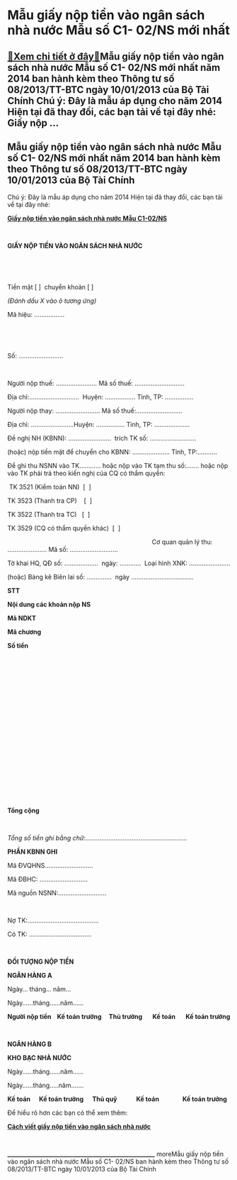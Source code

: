 Mẫu giấy nộp tiền vào ngân sách nhà nước Mẫu số C1- 02/NS mới nhất
==================================================================

[:gift:Xem chi tiết ở đây:gift:](https://hddtvn.com/mau-giay-nop-tien-vao-ngan-sach-nha-nuoc-mau-so-c1-02-ns-moi-nhat/)Mẫu giấy nộp tiền vào ngân sách nhà nước Mẫu số C1- 02/NS mới nhất năm 2014 ban hành kèm theo Thông tư số 08/2013/TT-BTC ngày 10/01/2013 của Bộ Tài Chính Chú ý: Đây là mẫu áp dụng cho năm 2014 Hiện tại đã thay đổi, các bạn tải về tại đây nhé: Giấy nộp …
-------------------------------------------------------------------------------------------------------------------------------------------------------------------------------------------------------------------------------------------------------------



**Mẫu giấy nộp tiền vào ngân sách nhà nước Mẫu số C1- 02/NS mới nhất năm 2014 ban hành kèm theo Thông tư số 08/2013/TT-BTC ngày 10/01/2013 của Bộ Tài Chính**
---------------------------------------------------------------------------------------------------------------------------------------------------------------


Chú ý: Đây là mẫu áp dụng cho năm 2014 Hiện tại đã thay đổi, các bạn tải về tại đây nhé:



**[Giấy nộp tiền vào ngân sách nhà nước Mẫu C1-02/NS](# "giấy nộp tiền vào ngân sách nhà nước mới nhất")**
 






                                    

**GIẤY NỘP TIỀN VÀO NGÂN SÁCH NHÀ NƯỚC**

  



  

Tiền mặt [ ]  chuyển khoản [ ]  

*(Đánh dấu X vào ô tương ứng)*

Mã hiệu: ……………..



  

  

Số: …………………….



   

Người nộp thuế: ………………….. Mã số thuế: ……………………….  

Địa chỉ:……………………….  Huyện: …………….. Tỉnh, TP: …………….  

Người nộp thay: ……………………. Mã số thuế:……………………..  

Địa chỉ: ……………………Huyện: ……………. Tỉnh, TP: ………………..     

Đề nghị NH (KBNN): ……………………  trích TK số: ……………………..  

(hoặc) nộp tiền mặt để chuyển cho KBNN: ………………… Tỉnh, TP:………..


Để ghi thu NSNN vào TK………… hoặc nộp vào TK tạm thu số:……. hoặc nộp vào TK phải trả theo kiến nghị của CQ có thẩm quyền: 






 TK 3521 (Kiểm toán NN)  [  ]

TK 3523 (Thanh tra CP)    [  ]



TK 3522 (Thanh tra TC)   [  ]

TK 3529 (CQ có thẩm quyền khác)  [  ]




                                                                                  
Cơ quan quản lý thu: …………………. Mã số: ………………………    

Tờ khai HQ, QĐ số: ……………….  ngày: …………  Loại hình XNK: …………………..  

(hoặc) Bảng kê Biên lai số: …………..  ngày ……………………………..






**STT**

**Nội dung các khoản nộp NS**

**Mã NDKT**

**Mã chương**

**Số tiền**



 

 

 

 

 



 

 

 

 

 



 

**Tổng cộng**

 




*Tổng số tiền ghi bằng chữ:………………………….*……………………..






**PHẦN KBNN GHI**  

 Mã ĐVQHNS………………………  

 Mã ĐBHC: ………………………  

 Mã nguồn NSNN:………………………

   

 Nợ TK:………………………………….  

 Có TK: ……………………………..



 






**ĐỐI TƯỢNG NỘP TIỀN**

**NGÂN HÀNG A**



Ngày… tháng… năm…

Ngày……tháng……năm……



**Người nộp tiền    Kế toán trưởng     Thủ trưởng       Kế toán       Kế toán trưởng**


 






**NGÂN HÀNG B**

**KHO BẠC NHÀ NƯỚC**



Ngày……tháng……năm……

Ngày……tháng…..năm…….



**Kế toán      Kế toán trưởng      Thủ quỹ             Kế toán                Kế toán trưởng**



Để hiểu rõ hơn các bạn có thể xem thêm: 

[**Cách viết giấy nộp tiền vào ngân sách nhà nước**](# "cách viết giấy nộp tiền vào ngân sách nhà nước")
 



  

**\_\_\_\_\_\_\_\_\_\_\_\_\_\_\_\_\_\_\_\_\_\_\_\_\_\_\_\_\_\_\_\_\_\_\_\_\_\_\_\_\_\_\_\_\_\_\_\_\_\_**
moreMẫu giấy nộp tiền vào ngân sách nhà nước Mẫu số C1- 02/NS ban hành kèm theo Thông tư số 08/2013/TT-BTC ngày 10/01/2013 của Bộ Tài Chính

